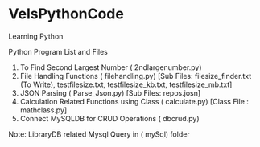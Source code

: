VelsPythonCode
==============

Learning Python

Python Program List and Files
1. To Find Second Largest Number ( 2ndlargenumber.py)
2. File Handling Functions ( filehandling.py) [Sub Files: filesize_finder.txt (To Write), testfilesize.txt, testfilesize_kb.txt, testfilesize_mb.txt]
3. JSON Parsing ( Parse_Json.py) [Sub Files: repos.josn]
4. Calculation Related Functions using Class ( calculate.py) [Class File : mathclass.py]
5. Connect MySQLDB for CRUD Operations ( dbcrud.py)

Note: LibraryDB related Mysql Query in ( mySql) folder

